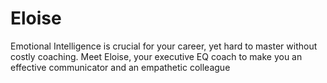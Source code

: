 # Eloise

Emotional Intelligence is crucial for your career, yet hard to master without costly coaching. Meet Eloise, your executive EQ coach to make you an effective communicator and an empathetic colleague
